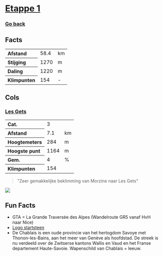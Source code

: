 # [Etappe 1](https://www.komoot.com/nl-nl/tour/1116281634)
### [Go back](../README.md)

## Facts

<table>
  <tr align="left">
    <th>Afstand</th>
    <td>58.4</td>
    <td>km</td>
  </tr>
  <tr align="left">
    <th>Stijging</th>
    <td>1270</td>
    <td>m</td>
  </tr>
  <tr align="left">
    <th>Daling</th>
    <td>1220</td>
    <td>m</td>
  </tr>
  <tr align="left">
    <th>Klimpunten</th>
    <td>154</td>
    <td>-</td>
  </tr>
</table>

## Cols

### [Les Gets](https://climbfinder.com/nl/beklimmingen/les-gets-morzine)
<table>
	<tr align="left">
		<th>Cat.</th>
		<td>3</td>
		<td></td>
	</tr>
	<tr align="left">
		<th>Afstand</th>
		<td>7.1</td>
		<td>km</td>
	</tr>
		<tr align="left">
		<th>Hoogtemeters</th>
		<td>284</td>
		<td>m</td>
	</tr>
	</tr>
		<tr align="left">
		<th>Hoogste punt</th>
		<td>1164</td>
		<td>m</td>
	</tr>
	</tr>
		<tr align="left">
		<th>Gem.</th>
		<td>4</td>
		<td>%</td>
	</tr>
	<tr align="left">
		<th>Klimpunten</th>
		<td>154</td>
		<td></td>
	</tr>
</table>

> "Zeer gemakkelijke beklimming van Morzine naar Les Gets"

![](https://climbfinder.com/CDN/les-gets-morzine.png)

## Fun Facts
- GTA = La Grande Traversée des Alpes (Wandelroute GR5 vanaf HvH naar Nice)
- [Logo startsteen](https://commons.wikimedia.org/wiki/Armorial_of_France#/media/File:Blason_Chablais.svg)
- De Chablais is een oude provincie van het hertogdom Savoye met Thonon-les-Bains, aan het meer van Genève als hoofdstad. De streek is nu verdeeld over de Zwitserse kantons Wallis en Vaud en het Franse departement Haute-Savoie. Wapenschild van Chablais = leeuw.